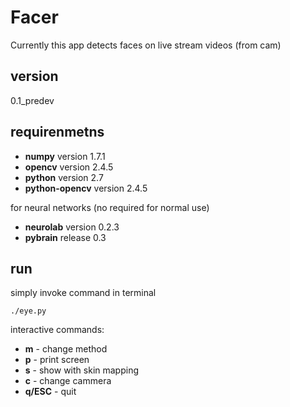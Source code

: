 Facer
=====

Currently this app detects faces on live stream videos (from cam)


version
-------

0.1_predev


requirenmetns
-------------

* **numpy** version 1.7.1
* **opencv** version 2.4.5
* **python** version 2.7
* **python-opencv** version 2.4.5

for neural networks (no required for normal use)

* **neurolab** version 0.2.3
* **pybrain** release 0.3


run
---

simply invoke command in terminal

    ./eye.py

interactive commands:

* **m** - change method
* **p** - print screen
* **s** - show with skin mapping
* **c** - change cammera
* **q/ESC** - quit


